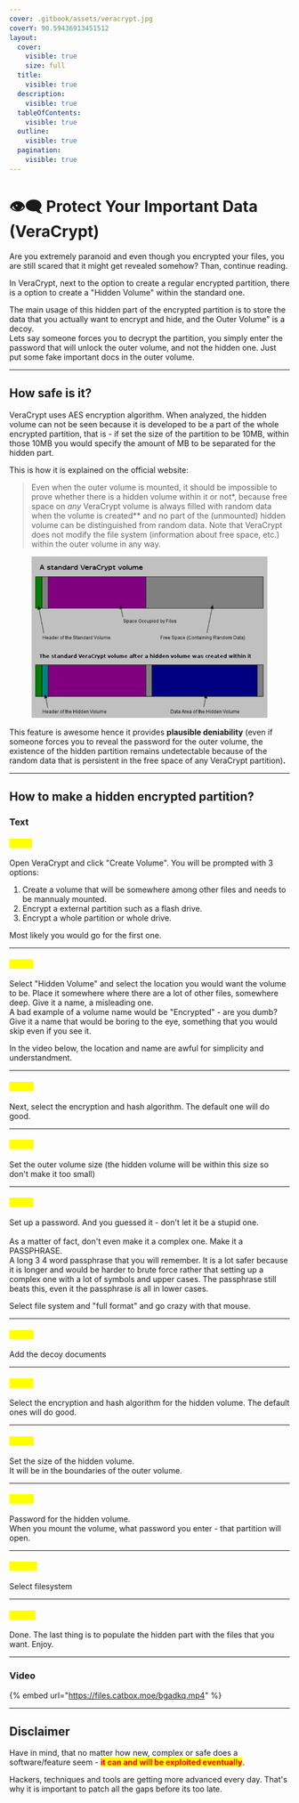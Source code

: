 ```yaml
---
cover: .gitbook/assets/veracrypt.jpg
coverY: 90.59436913451512
layout:
  cover:
    visible: true
    size: full
  title:
    visible: true
  description:
    visible: true
  tableOfContents:
    visible: true
  outline:
    visible: true
  pagination:
    visible: true
---
```


# 👁️‍🗨️ Protect Your Important Data (VeraCrypt)

Are you extremely paranoid and even though you encrypted your files, you are still scared that it might get revealed somehow? Than, continue reading.

In VeraCrypt, next to the option to create a regular encrypted partition, there is a option to create a "Hidden Volume" within the standard one.

The main usage of this hidden part of the encrypted partition is to store the data that you actually want to encrypt and hide, and the Outer Volume" is a decoy.\
Lets say someone forces you to decrypt the partition, you simply enter the password that will unlock the outer volume, and not the hidden one. Just put some fake important docs in the outer volume.

***

## How safe is it?

VeraCrypt uses AES encryption algorithm. When analyzed, the hidden volume can not be seen because it is developed to be a part of the whole encrypted partition, that is - if set the size of the partition to be 10MB, within those 10MB you would specify the amount of MB to be separated for the hidden part.



This is how it is explained on the official website:

> Even when the outer volume is mounted, it should be impossible to prove whether there is a hidden volume within it or not\*, because free space on _any_ VeraCrypt volume is always filled with random data when the volume is created\*\* and no part of the (unmounted) hidden volume can be distinguished from random data. Note that VeraCrypt does not modify the file system (information about free space, etc.) within the outer volume in any way.



<figure><img src=".gitbook/assets/image (1).png" alt=""><figcaption></figcaption></figure>

This feature is awesome hence it provides **plausible deniability** (even if someone forces you to reveal the password for the outer volume, the existence of the hidden partition remains undetectable because of the random data that is persistent in the free space of any VeraCrypt partition)**.**

***

## How to make a hidden encrypted partition?

### Text

#### <mark style="color:yellow;">Step 1</mark>

Open VeraCrypt and click "Create Volume". You will be prompted with 3 options:

1. Create a volume that will be somewhere among other files and needs to be mannualy mounted.
2. Encrypt a external partition such as a flash drive.
3. Encrypt a whole partition or whole drive.

Most likely you would go for the first one.

***

#### <mark style="color:yellow;">Step 2</mark>

Select "Hidden Volume" and select the location you would want the volume to be. Place it somewhere where there are a lot of other files, somewhere deep. Give it a name, a misleading one.\
A bad example of a volume name would be "Encrypted" - are you dumb? Give it a name that would be boring to the eye, something that you would skip even if you see it.

In the video below, the location and name are awful for simplicity and understandment.

***

#### <mark style="color:yellow;">Step 3</mark>

Next, select the encryption and hash algorithm. The default one will do good.

***

#### <mark style="color:yellow;">Step 4</mark>

Set the outer volume size (the hidden volume will be within this size so don't make it too small)

***

#### <mark style="color:yellow;">Step 5</mark>

Set up a password. And you guessed it - don't let it be a stupid one. \
\
As a matter of fact, don't even make it a complex one. Make it a PASSPHRASE.\
A long 3 4 word passphrase that you will remember. It is a lot safer because it is longer and would be harder to brute force rather that setting up a complex one with a lot of symbols and upper cases. The passphrase still beats this, even it the passphrase is all in lower cases.

Select file system and "full format" and  go crazy with that mouse.

***

#### <mark style="color:yellow;">Step 6</mark>

Add the decoy documents

***

#### <mark style="color:yellow;">Step 7</mark>

Select the encryption and hash algorithm for the hidden volume. The default ones will do good.

***

#### <mark style="color:yellow;">Step 8</mark>

Set the size of the hidden volume.\
It will be in the boundaries of the outer volume.

***

#### <mark style="color:yellow;">Step 9</mark>

Password for the hidden volume. \
When you mount the volume, what password you enter - that partition will open.

***

#### <mark style="color:yellow;">Step 10</mark>

Select filesystem

***

#### <mark style="color:yellow;">Step 11</mark>

Done. The last thing is to populate the hidden part with the files that you want. Enjoy.

***

### Video

{% embed url="https://files.catbox.moe/bgadkq.mp4" %}

***

## Disclaimer

Have in mind, that no matter how new, complex or safe does a software/feature seem - <mark style="color:red;">**it can and will be exploited eventually**</mark>.

Hackers, techniques and tools are getting more advanced every day. That's why it is important to patch all the gaps before its too late.
